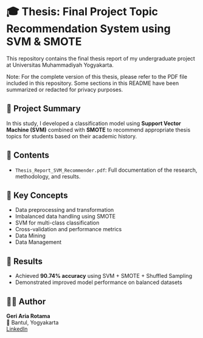 # 🎓 Thesis: Final Project Topic Recommendation System using SVM & SMOTE

This repository contains the final thesis report of my undergraduate project at Universitas Muhammadiyah Yogyakarta.

Note: For the complete version of this thesis, please refer to the PDF file included in this repository. Some sections in this README have been summarized or redacted for privacy purposes.

## 📌 Project Summary
In this study, I developed a classification model using **Support Vector Machine (SVM)** combined with **SMOTE** to recommend appropriate thesis topics for students based on their academic history.

## 📄 Contents
- `Thesis_Report_SVM_Recommender.pdf`: Full documentation of the research, methodology, and results.

## 🧠 Key Concepts
- Data preprocessing and transformation
- Imbalanced data handling using SMOTE
- SVM for multi-class classification
- Cross-validation and performance metrics
- Data Mining
- Data Management

## 🏁 Results
- Achieved **90.74% accuracy** using SVM + SMOTE + Shuffled Sampling
- Demonstrated improved model performance on balanced datasets

## 🙋‍♂️ Author
**Geri Aria Rotama**  
📍 Bantul, Yogyakarta  
[LinkedIn](www.linkedin.com/in/geriariarotama)


